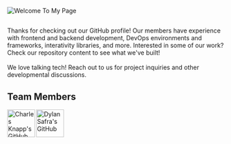 ![Welcome To My Page](https://github.com/Cadogy/.github/blob/main/profile/cad-header.gif)
##
Thanks for checking out our GitHub profile! Our members have experience with frontend and backend development, DevOps environments and frameworks, interativity libraries, and more. Interested in some of our work? Check our repository content to see what we've built!
<br><br>
We love talking tech! Reach out to us for project inquiries and other developmental discussions.

## Team Members

<a href="https://github.com/charlesknapp"><img align="left" src="https://i.ibb.co/56RtbNJ/ck-bubble.png" title="Charles Knapp's GitHub" height=64></a>
<a href="https://github.com/interborn"><img align="left" src="https://i.ibb.co/VCQRMPV/ds-bubble.png" title="Dylan Safra's GitHub" height=64></a>
